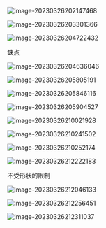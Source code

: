 ![image-20230326202147468](C:/Users/Administrator/AppData/Roaming/Typora/typora-user-images/image-20230326202147468.png)

![image-20230326203301366](C:/Users/Administrator/AppData/Roaming/Typora/typora-user-images/image-20230326203301366.png)

![image-20230326204722432](C:/Users/Administrator/AppData/Roaming/Typora/typora-user-images/image-20230326204722432.png)

缺点

![image-20230326204636046](C:/Users/Administrator/AppData/Roaming/Typora/typora-user-images/image-20230326204636046.png)

![image-20230326205805191](C:/Users/Administrator/AppData/Roaming/Typora/typora-user-images/image-20230326205805191.png)

![image-20230326205846116](C:/Users/Administrator/AppData/Roaming/Typora/typora-user-images/image-20230326205846116.png)

![image-20230326205904527](C:/Users/Administrator/AppData/Roaming/Typora/typora-user-images/image-20230326205904527.png)

![image-20230326210021928](C:/Users/Administrator/AppData/Roaming/Typora/typora-user-images/image-20230326210021928.png)

![image-20230326210241502](C:/Users/Administrator/AppData/Roaming/Typora/typora-user-images/image-20230326210241502.png)

![image-20230326210252174](C:/Users/Administrator/AppData/Roaming/Typora/typora-user-images/image-20230326210252174.png)

![image-20230326212222183](C:/Users/Administrator/AppData/Roaming/Typora/typora-user-images/image-20230326212222183.png)

不受形状的限制

![image-20230326212046133](C:/Users/Administrator/AppData/Roaming/Typora/typora-user-images/image-20230326212046133.png)

![image-20230326212256451](C:/Users/Administrator/AppData/Roaming/Typora/typora-user-images/image-20230326212256451.png)

![image-20230326212311037](C:/Users/Administrator/AppData/Roaming/Typora/typora-user-images/image-20230326212311037.png)